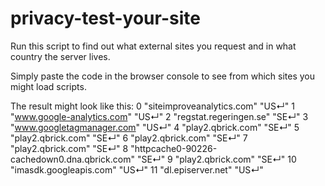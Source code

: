 # privacy-test-your-site
Run this script to find out what external sites you request and in what country the server lives.

Simply paste the code in the browser console to see from which sites you might load scripts.

The result might look like this:
0	"siteimproveanalytics.com"	"US↵"
1	"www.google-analytics.com"	"US↵"
2	"regstat.regeringen.se"	"SE↵"
3	"www.googletagmanager.com"	"US↵"
4	"play2.qbrick.com"	"SE↵"
5	"play2.qbrick.com"	"SE↵"
6	"play2.qbrick.com"	"SE↵"
7	"play2.qbrick.com"	"SE↵"
8	"httpcache0-90226-cachedown0.dna.qbrick.com"	"SE↵"
9	"play2.qbrick.com"	"SE↵"
10	"imasdk.googleapis.com"	"US↵"
11	"dl.episerver.net"	"US↵"
